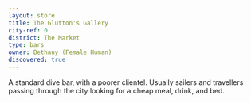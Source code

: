 ```yaml
---
layout: store
title: The Glutton's Gallery
city-ref: 0
district: The Market
type: bars
owner: Bethany (Female Human)
discovered: true
---
```

A standard dive bar, with a poorer clientel. Usually sailers and travellers passing through the city looking for a cheap meal, drink, and bed.
